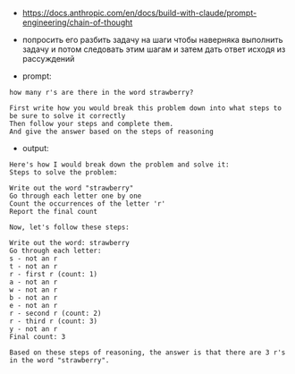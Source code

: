 - https://docs.anthropic.com/en/docs/build-with-claude/prompt-engineering/chain-of-thought

- попросить его разбить задачу на шаги чтобы наверняка выполнить задачу и потом следовать этим шагам и затем дать ответ исходя из рассуждений

- prompt:
```
how many r's are there in the word strawberry?

First write how you would break this problem down into what steps to be sure to solve it correctly
Then follow your steps and complete them.
And give the answer based on the steps of reasoning
```

- output:
```
Here's how I would break down the problem and solve it:
Steps to solve the problem:

Write out the word "strawberry"
Go through each letter one by one
Count the occurrences of the letter 'r'
Report the final count

Now, let's follow these steps:

Write out the word: strawberry
Go through each letter:
s - not an r
t - not an r
r - first r (count: 1)
a - not an r
w - not an r
b - not an r
e - not an r
r - second r (count: 2)
r - third r (count: 3)
y - not an r
Final count: 3

Based on these steps of reasoning, the answer is that there are 3 r's in the word "strawberry".
```
